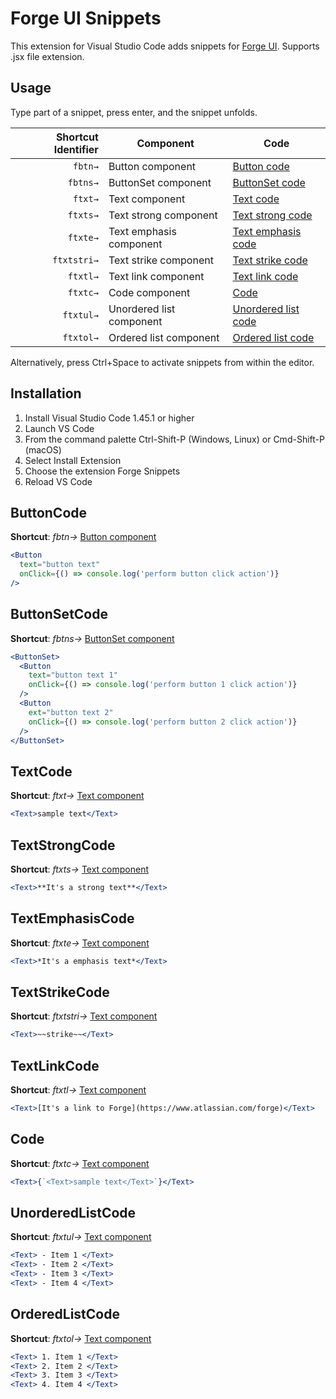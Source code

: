 # Forge UI Snippets

This extension for Visual Studio Code adds snippets for [Forge UI](https://developer.atlassian.com/platform/forge/ui-components/). Supports .jsx file extension.

## Usage

Type part of a snippet, press enter, and the snippet unfolds.

| Shortcut Identifier | Component                | Code                                      |
| ------------------: | ------------------------ | ----------------------------------------- |
|             `fbtn→` | Button component         | [Button code](#ButtonCode)                |
|            `fbtns→` | ButtonSet component      | [ButtonSet code](#ButtonSetCode)          |
|             `ftxt→` | Text component           | [Text code](#TextCode)                    |
|            `ftxts→` | Text strong component    | [Text strong code](#TextStrongCode)       |
|            `ftxte→` | Text emphasis component  | [Text emphasis code](#TextEmphasisCode)   |
|         `ftxtstri→` | Text strike component    | [Text strike code](#TextStrikeCode)       |
|            `ftxtl→` | Text link component      | [Text link code](#TextLinkCode)           |
|            `ftxtc→` | Code component           | [Code](#Code)                             |
|           `ftxtul→` | Unordered list component | [Unordered list code](#UnorderedListCode) |
|           `ftxtol→` | Ordered list component   | [Ordered list code](#OrderedListCode)     |

Alternatively, press Ctrl+Space to activate snippets from within the editor.

## Installation

1. Install Visual Studio Code 1.45.1 or higher
2. Launch VS Code
3. From the command palette Ctrl-Shift-P (Windows, Linux) or Cmd-Shift-P (macOS)
4. Select Install Extension
5. Choose the extension Forge Snippets
6. Reload VS Code

## ButtonCode

**Shortcut**: _fbtn→_
[Button component](https://developer.atlassian.com/platform/forge/ui-components/button/)

```jsx
<Button
  text="button text"
  onClick={() => console.log('perform button click action')}
/>
```

## ButtonSetCode

**Shortcut**: _fbtns→_
[ButtonSet component](https://developer.atlassian.com/platform/forge/ui-components/button-set/)

```jsx
<ButtonSet>
  <Button
    text="button text 1"
    onClick={() => console.log('perform button 1 click action')}
  />
  <Button
    ext="button text 2"
    onClick={() => console.log('perform button 2 click action')}
  />
</ButtonSet>
```

## TextCode

**Shortcut**: _ftxt→_
[Text component](https://developer.atlassian.com/platform/forge/ui-components/text/)

```jsx
<Text>sample text</Text>
```

## TextStrongCode

**Shortcut**: _ftxts→_
[Text component](https://developer.atlassian.com/platform/forge/ui-components/text/)

```jsx
<Text>**It's a strong text**</Text>
```

## TextEmphasisCode

**Shortcut**: _ftxte→_
[Text component](https://developer.atlassian.com/platform/forge/ui-components/text/)

```jsx
<Text>*It's a emphasis text*</Text>
```

## TextStrikeCode

**Shortcut**: _ftxtstri→_
[Text component](https://developer.atlassian.com/platform/forge/ui-components/text/)

```jsx
<Text>~~strike~~</Text>
```

## TextLinkCode

**Shortcut**: _ftxtl→_
[Text component](https://developer.atlassian.com/platform/forge/ui-components/text/)

```jsx
<Text>[It's a link to Forge](https://www.atlassian.com/forge)</Text>
```

## Code

**Shortcut**: _ftxtc→_
[Text component](https://developer.atlassian.com/platform/forge/ui-components/text/)

```jsx
<Text>{`<Text>sample text</Text>`}</Text>
```

## UnorderedListCode

**Shortcut**: _ftxtul→_
[Text component](https://developer.atlassian.com/platform/forge/ui-components/text/)

```jsx
<Text> - Item 1 </Text>
<Text> - Item 2 </Text>
<Text> - Item 3 </Text>
<Text> - Item 4 </Text>
```

## OrderedListCode

**Shortcut**: _ftxtol→_
[Text component](https://developer.atlassian.com/platform/forge/ui-components/text/)

```jsx
<Text> 1. Item 1 </Text>
<Text> 2. Item 2 </Text>
<Text> 3. Item 3 </Text>
<Text> 4. Item 4 </Text>
```
